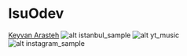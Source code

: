 # IsuOdev
[Keyvan Arasteh](https://github.com/keyvanarasteh)
![alt istanbul_sample](https://resimlink.com/4PU9_0F6fGg)
![alt yt_music](https://resimlink.com/3zuYUsK)
![alt instagram_sample](https://resimlink.com/wqi7PH6tQ0)
